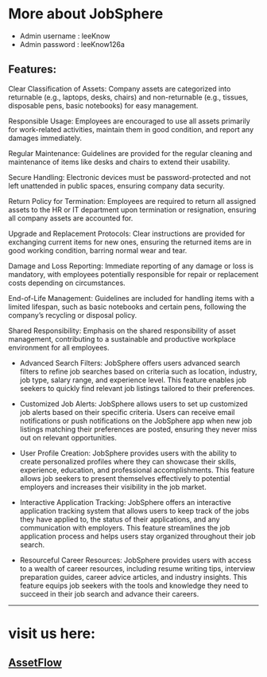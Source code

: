 # More about JobSphere
* Admin username : leeKnow
* Admin password : leeKnow126a

## Features:



Clear Classification of Assets: Company assets are categorized into returnable (e.g., laptops, desks, chairs) and non-returnable (e.g., tissues, disposable pens, basic notebooks) for easy management.

Responsible Usage: Employees are encouraged to use all assets primarily for work-related activities, maintain them in good condition, and report any damages immediately.

Regular Maintenance: Guidelines are provided for the regular cleaning and maintenance of items like desks and chairs to extend their usability.

Secure Handling: Electronic devices must be password-protected and not left unattended in public spaces, ensuring company data security.

Return Policy for Termination: Employees are required to return all assigned assets to the HR or IT department upon termination or resignation, ensuring all company assets are accounted for.

Upgrade and Replacement Protocols: Clear instructions are provided for exchanging current items for new ones, ensuring the returned items are in good working condition, barring normal wear and tear.

Damage and Loss Reporting: Immediate reporting of any damage or loss is mandatory, with employees potentially responsible for repair or replacement costs depending on circumstances.

End-of-Life Management: Guidelines are included for handling items with a limited lifespan, such as basic notebooks and certain pens, following the company’s recycling or disposal policy.

Shared Responsibility: Emphasis on the shared responsibility of asset management, contributing to a sustainable and productive workplace environment for all employees.







* Advanced Search Filters: JobSphere offers users advanced search filters to refine job searches based on criteria such as location, industry, job type, salary range, and experience level. This feature enables job seekers to quickly find relevant job listings tailored to their preferences.

* Customized Job Alerts: JobSphere allows users to set up customized job alerts based on their specific criteria. Users can receive email notifications or push notifications on the JobSphere app when new job listings matching their preferences are posted, ensuring they never miss out on relevant opportunities.
* User Profile Creation: JobSphere provides users with the ability to create personalized profiles where they can showcase their skills, experience, education, and professional accomplishments. This feature allows job seekers to present themselves effectively to potential employers and increases their visibility in the job market.
* Interactive Application Tracking: JobSphere offers an interactive application tracking system that allows users to keep track of the jobs they have applied to, the status of their applications, and any communication with employers. This feature streamlines the job application process and helps users stay organized throughout their job search.
* Resourceful Career Resources: JobSphere provides users with access to a wealth of career resources, including resume writing tips, interview preparation guides, career advice articles, and industry insights. This feature equips job seekers with the tools and knowledge they need to succeed in their job search and advance their careers.




---
# visit us here:
## [AssetFlow](https://assignment-12-ef2db.web.app/)
